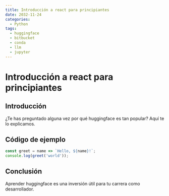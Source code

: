 ```yaml
---
title: Introducción a react para principiantes
date: 2032-11-24
categories:
  - Python
tags:
  - huggingface
  - bitbucket
  - conda
  - llm
  - jupyter
---
```


# Introducción a react para principiantes

## Introducción

¿Te has preguntado alguna vez por qué huggingface es tan popular? Aquí te lo explicamos.

## Código de ejemplo

```javascript
const greet = name => `Hello, ${name}!`;
console.log(greet('world'));
```

## Conclusión

Aprender huggingface es una inversión útil para tu carrera como desarrollador.